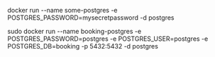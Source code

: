 docker run --name some-postgres -e POSTGRES_PASSWORD=mysecretpassword -d postgres











sudo docker run --name booking-postgres -e POSTGRES_PASSWORD=postgres -e POSTGRES_USER=postgres -e POSTGRES_DB=booking -p 5432:5432 -d postgres